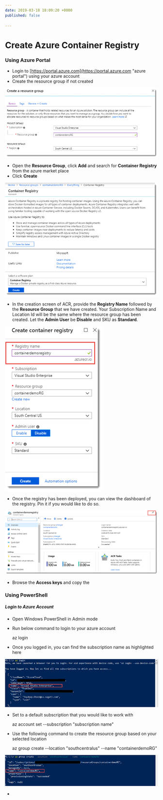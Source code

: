 ```yaml
---
date: 2019-03-18 18:09:20 +0000
published: false

---
```

# Create Azure Container Registry

### Using Azure Portal

* Login to [https://portal.azure.com](https://portal.azure.com "azure portal") using your azure account
* Create the resource group if not created

![](/uploads/portal_resource_group_creation.png)

* Open the **Resource Group**, click **Add** and search for **Container Registry** from the azure market place
* Click **Create** 

![](/uploads/portal_acr_create_screen.png)

* In the creation screen of ACR, provide the **Registry Name** followed by the **Resource Group** that we have created. Your Subscription Name and Location Id will be the same where the resource group has been created. Let the **Admin User** be **Disable** and SKU as **Standard**.

![](/uploads/az_acr_creation.png)

* Once the registry has been deployed, you can view the dashboard of the registry. Pin it if you would like to do so.

![](/uploads/portal_registry_dashboard.png)

* Browse the **Access keys** and copy the 

### Using PowerShell

##### Login to Azure Account

* Open Windows PowerShell in Admin mode
* Run below command to login to your azure account

  az login
* Once you logged in, you can find the subscription name as highlighted here

![](/uploads/az_login.jpg)

* Set to a default subscription that you would like to work with

  az account set --subscription "subscription name"
* Use the following command to create the resource group based on your selected location

  az group create --location "southcentralus" --name "containerdemoRG"

![](/uploads/az_resource_group_creation.jpg)

* 